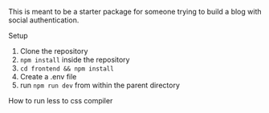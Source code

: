 This is meant to be a starter package for someone trying to build a blog with social authentication.

Setup

1. Clone the repository
2. `npm install` inside the repository
3. `cd frontend && npm install`
4. Create a .env file
5. run `npm run dev` from within the parent directory

How to run less to css compiler
